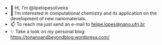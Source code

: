 - 👋 Hi, I’m @lipelopesoliveira
- 👀 I’m interested in computational chemistry and its application on the development of new nanomaterials.
- 📫 To reach me just send an e-mail to felipe.lopes@nano.ufrj.br
- ✨ Take a look on my personal blog: https://tonanoandbeyondblog.wordpress.com/

<!---
lipelopesoliveira/lipelopesoliveira is a ✨ special ✨ repository because its `README.md` (this file) appears on your GitHub profile.
You can click the Preview link to take a look at your changes.
--->
